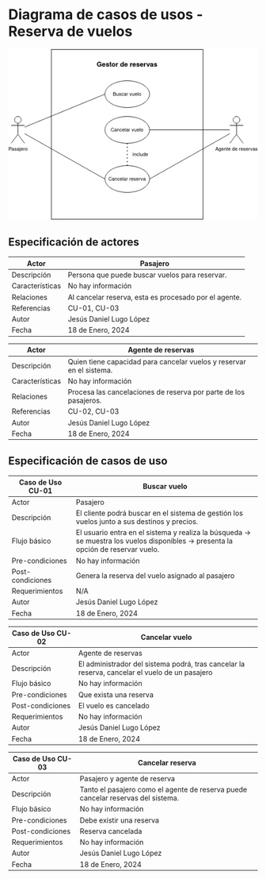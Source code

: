 # Diagrama de casos de usos - Reserva de vuelos

<div align=center>

![img](diagrama-reservas.drawio.png)

</div>

## Especificación de actores


|  Actor | Pasajero |
|---|---|
| Descripción  | Persona que puede buscar vuelos para reservar. |
| Características  | No hay información |
| Relaciones | Al cancelar reserva, esta es procesado por el agente.  |
| Referencias | CU-01, CU-03 |   
| Autor  | Jesús Daniel Lugo López |
|Fecha | 18 de Enero, 2024 |

|  Actor | Agente de reservas |
|---|---|
| Descripción  | Quien tiene capacidad para cancelar vuelos y reservar en el sistema.  |
| Características  | No hay información |
| Relaciones | Procesa las cancelaciones de reserva por parte de los pasajeros. |
| Referencias | CU-02, CU-03 |   
| Autor  | Jesús Daniel Lugo López |
|Fecha | 18 de Enero, 2024 |

## Especificación de casos de uso

|  Caso de Uso CU-01 | Buscar vuelo  |
  |---|---|
  | Actor  | Pasajero |
  | Descripción | El cliente podrá buscar en el sistema de gestión los vuelos junto a sus destinos y precios.  |
  | Flujo básico | El usuario entra en el sistema y realiza la búsqueda -> se muestra los vuelos disponibles -> presenta la opción de reservar vuelo. |
  | Pre-condiciones | No hay información |  
  | Post-condiciones  | Genera la reserva del vuelo asignado al pasajero |  
  |  Requerimientos | N/A |
  | Autor  | Jesús Daniel Lugo López |
  |Fecha | 18 de Enero, 2024 |
  
  |  Caso de Uso CU-02 | Cancelar vuelo  |
  |---|---|
  | Actor  |  Agente de reservas |
  | Descripción | El administrador del sistema podrá, tras cancelar la reserva, cancelar el vuelo de un pasajero  |
  | Flujo básico | No hay información |
  | Pre-condiciones | Que exista una reserva  |  
  | Post-condiciones  | El vuelo es cancelado  |  
  |  Requerimientos | No hay información  |
  | Autor  | Jesús Daniel Lugo López |
  |Fecha | 18 de Enero, 2024 |

  |  Caso de Uso CU-03 | Cancelar reserva  |
  |---|---|
  | Actor  |  Pasajero y agente de reserva|
  | Descripción | Tanto el pasajero como el agente de reserva puede cancelar reservas del sistema.  |
  | Flujo básico | No hay información |
  | Pre-condiciones | Debe existir una reserva |  
  | Post-condiciones  | Reserva cancelada |  
  |  Requerimientos | No hay información |
  | Autor  | Jesús Daniel Lugo López |
  |Fecha | 18 de Enero, 2024 |